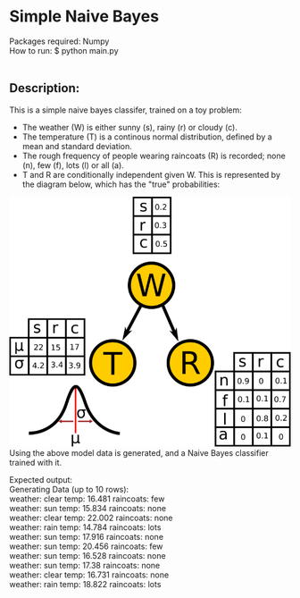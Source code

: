 # Simple Naive Bayes

Packages required: Numpy <br>
How to run: $ python main.py <br>
<br>
## Description:<br>

This is a simple naive bayes classifer, trained on a toy problem: <br>
* The weather (W) is either sunny (s), rainy (r) or cloudy (c).
* The temperature (T) is a continous normal distribution, defined by a mean and standard deviation.
* The rough frequency of people wearing raincoats (R) is recorded; none (n), few (f), lots (l) or all (a).
* T and R are conditionally independent given W.
This is represented by the diagram below, which has the "true" probabilities: <br>

<img src="https://github.com/GiottoFrean/Small-Python-Projects/blob/main/NaiveBayes/PGM.png" alt="PGM" width="600"/>

<br>
Using the above model data is generated, and a Naive Bayes classifier trained with it.<br>

Expected output: <br>
Generating Data (up to 10 rows): <br>
weather: clear      temp: 16.481     raincoats: few <br>
weather: sun        temp: 15.834     raincoats: none <br>
weather: clear      temp: 22.002     raincoats: none <br>
weather: rain       temp: 14.784     raincoats: lots <br>
weather: sun        temp: 17.916     raincoats: none <br>
weather: sun        temp: 20.456     raincoats: few <br>
weather: sun        temp: 16.528     raincoats: none <br>
weather: sun        temp: 17.38      raincoats: none <br>
weather: clear      temp: 16.731     raincoats: none <br>
weather: rain       temp: 18.822     raincoats: lots <br>
